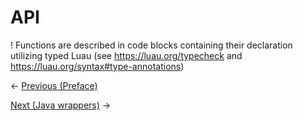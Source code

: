 # API

! Functions are described in code blocks containing their declaration utilizing typed Luau (see https://luau.org/typecheck and https://luau.org/syntax#type-annotations)

<- [Previous (Preface)](../Preface/README.MD)

[Next (Java wrappers)](./Java_wrappers.MD) ->
